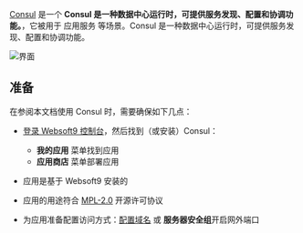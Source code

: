 [Consul](https://www.consul.io) 是一个 **Consul 是一种数据中心运行时，可提供服务发现、配置和协调功能。**，它被用于 应用服务  等场景。Consul 是一种数据中心运行时，可提供服务发现、配置和协调功能。


![界面](https://libs.websoft9.com/Websoft9/DocsPicture/zh/consul/consul-gui-websoft9.png)


## 准备

在参阅本文档使用 Consul 时，需要确保如下几点：

- [登录 Websoft9 控制台](./login-console)，然后找到（或安装）Consul：
  - **我的应用** 菜单找到应用 
  - **应用商店** 菜单部署应用

- 应用是基于 Websoft9 安装的


- 应用的用途符合 [MPL-2.0](https://opensource.org/licenses/MPL-2.0) 开源许可协议


- 为应用准备配置访问方式：[配置域名](./domain-set) 或 **服务器安全组**开启网外端口